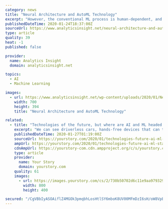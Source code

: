 ```yaml
---
category: news
title: "Neural Architecture and AutoML Technology"
excerpt: "However, the conventional ML process is human-dependent, and not all companies have the assets to put resources into an experienced data science team. AutoML might be the answer to such circumstances. AutoML focuses on automating each part of the machine learning (ML) work process to increase effectiveness and democratize machine learning so ..."
publishedDateTime: 2020-01-24T18:37:00Z
sourceUrl: https://www.analyticsinsight.net/neural-architecture-and-automl-technology/
type: article
quality: 39
heat: -1
published: false

provider:
  name: Analytics Insight
  domain: analyticsinsight.net

topics:
  - AI
  - Machine Learning

images:
  - url: https://www.analyticsinsight.net/wp-content/uploads/2020/01/Neural-Network.jpg
    width: 700
    height: 394
    title: "Neural Architecture and AutoML Technology"

related:
  - title: "Technologies of the future, but where are AI and ML headed to?"
    excerpt: "We can see driverless cars, hands-free devices that can turn on the lights ... The error rate is already drastically reducing.\" A subset of artificial intelligence, machine learning allows systems to make predictions and crucial business decisions, driven by data and pattern-based experiences. Without humans having to intervene, the algorithms ..."
    publishedDateTime: 2020-01-27T01:19:00Z
    sourceUrl: https://yourstory.com/2020/01/technologies-future-ai-ml-startups-machine-intelligence
    ampUrl: https://yourstory.com/2020/01/technologies-future-ai-ml-startups-machine-intelligence/amp
    cdnAmpUrl: https://yourstory-com.cdn.ampproject.org/c/s/yourstory.com/2020/01/technologies-future-ai-ml-startups-machine-intelligence/amp
    type: article
    provider:
      name: Your Story
      domain: yourstory.com
    quality: 61
    images:
      - url: https://images.yourstory.com/cs/2/730b50702d6c11e9aa979329348d4c3e/Data-Science-TrendsBanner-1579782961252.png?fm=png&auto=format
        width: 800
        height: 400

secured: "/CgVBbIyASOAiflZ4MGOk3pmqbhLosHtlSY6mboK8UV00MFmDzI6sH/oW8VpBJYXmti+Wf2HmccBXABfNO3snxBr7zv/Mw6RIIdorlFy2pG82sNk4Z2FAbXW5YFmTX+WfpAlyfFpICODAn7vDIz1tCBsHCbCNF1W7fymQhhwxZmbXPrt0GrpBDGsLRAYrGuFBkwRIO1dpbfc4eeBzU/8zP8MduDODd/pOo0qS8Y2ZFXzAKAUh5eBHCMOnclbhwvSMfOp4cKaarfKJ6ajeyx48gbzA5Fu83gpTZTROY1JV9ivvx1HeBsyaiuYX7kEyRko2c8ZQleb4V9+MWMTfFsb6Z0ypKsdJIjSI0ptvur5lzTWpRgjZZlH7NSs2LhtsVydJHeuZzyHEdWUwi0+lZa6W5SKRkchmYfbNjKCrd1YKMf7RxFeA9Ho/4I8/niJ0LwmNdBCwmxSbYVD1btVz22685MY/BE/Bm15TNnXs3Ht6ac=;jGiVLT/8FJA9X0taiW9iBg=="
---
```


